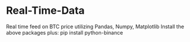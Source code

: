 # Real-Time-Data
Real time feed on BTC price utilizing Pandas, Numpy, Matplotlib
Install the above packages plus: pip install python-binance
